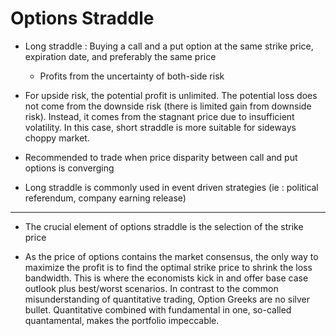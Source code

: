 # Options Straddle

* Long straddle : Buying a call and a put option at the same strike price, expiration date, and preferably the same price
    - Profits from the uncertainty of both-side risk

* For upside risk, the potential profit is unlimited. The potential loss does not come from the downside risk (there is limited gain from downside risk). Instead, it comes from the stagnant price due to insufficient volatility. In this case, short straddle is more suitable for sideways choppy market.

* Recommended to trade when price disparity between call and put options is converging

* Long straddle is commonly used in event driven strategies (ie : political referendum, company earning release)

---

* The crucial element of options straddle is the selection of the strike price

* As the price of options contains the market consensus, the only way to maximize the profit is to find the optimal strike price to shrink the loss bandwidth. This is where the economists kick in and offer base case outlook plus best/worst scenarios. In contrast to the common misunderstanding of quantitative trading, Option Greeks are no silver bullet. Quantitative combined with fundamental in one, so-called quantamental, makes the portfolio impeccable.

